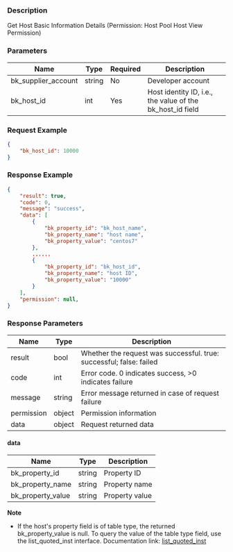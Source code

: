 ### Description

Get Host Basic Information Details (Permission: Host Pool Host View Permission)

### Parameters

| Name                | Type   | Required | Description                                               |
|---------------------|--------|----------|-----------------------------------------------------------|
| bk_supplier_account | string | No       | Developer account                                         |
| bk_host_id          | int    | Yes      | Host identity ID, i.e., the value of the bk_host_id field |

### Request Example

```json
{
    "bk_host_id": 10000
}
```

### Response Example

```json
{
    "result": true,
    "code": 0,
    "message": "success",
    "data": [
        {
            "bk_property_id": "bk_host_name",
            "bk_property_name": "host name",
            "bk_property_value": "centos7"
        },
        ......
        {
            "bk_property_id": "bk_host_id",
            "bk_property_name": "host ID",
            "bk_property_value": "10000"
        }
    ],
    "permission": null,
}
```

### Response Parameters

| Name       | Type   | Description                                                         |
|------------|--------|---------------------------------------------------------------------|
| result     | bool   | Whether the request was successful. true: successful; false: failed |
| code       | int    | Error code. 0 indicates success, >0 indicates failure               |
| message    | string | Error message returned in case of request failure                   |
| permission | object | Permission information                                              |
| data       | object | Request returned data                                               |

#### data

| Name              | Type   | Description    |
|-------------------|--------|----------------|
| bk_property_id    | string | Property ID    |
| bk_property_name  | string | Property name  |
| bk_property_value | string | Property value |

**Note**

- If the host's property field is of table type, the returned bk_property_value is null. To query the value of the table
  type field, use the list_quoted_inst interface. Documentation
  link: [list_quoted_inst](https://github.com/TencentBlueKing/bk-cmdb/blob/v3.12.x/docs/apidoc/cc/zh_hans/list_quoted_inst.md)
